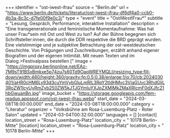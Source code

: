 +++
identifier = "ost-iwest-ifrau"
source = "Berlin.de"
url = "https://www.berlin.de/tickets/literatur/ost-iwest-ifrau-df6df4a0-ccb0-4b3a-8c3c-d7fe00f9e0c3/"
type = "event"
title = "Ost*IWest*IFrau*"
subtitle = "Lesung, Gespräch, Performance, interaktive Installation"
description = "Eine transgenerationale und feministische Momentaufnahme: Was hat unser Frau*sein mit Ost und West zu tun? Auf der Bühne begegnen sich Schriftsteller:innen, die durch die DDR respektive die BRD geprägt wurden. Eine vielstimmige und je subjektive Betrachtung der ost-westdeutschen Geschichte. Von Prägungen und Zuschreibungen, erzählt anhand eigener Biografien und der eigenen Intimität. Mit neuen Texten und im Dialog.>Festivalpass bestellen ["
image = "https://imgproxy.berlinonline.net/EAz-7M9sT91BSxBmkxe5p74zu7s60Td9OaqWREYMQLI/resizing_type:fill-down/width:480/height:360/gravity:fp:0.5:0.38/enlarge:1/q:70/cb:2024030401/aHR0cHM6Ly93d3cuYmVybGluLmRlL3RpY2tldHMvc3VjaGUvc3RhdGljL3RoZW1lcyUyRmZyb250ZW5kJTJGYmluYXJpZXMlMkZMaXRlcmF0dXJfc21hbGwuanBn.jpg"
image_bucket = "https://storage.googleapis.com/fem-readup.appspot.com/ost-iwest-ifrau.webp"
start_date = "2024-03-08T18:00:00.000"
end_date = "2024-03-08T18:00:00.000"
category = "Literatur"
organizer = "Volksbühne am Rosa-Luxemburg-Platz - Roter Salon"
updated = "2024-03-04T00:32:00.000"
languages = []
[contact]
location_street = "Rosa-Luxemburg-Platz"
location_city = " 10178 Berlin-Mitte"
[location]
location_street = "Rosa-Luxemburg-Platz"
location_city = " 10178 Berlin-Mitte"
+++